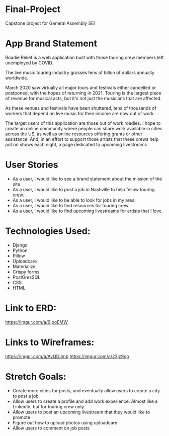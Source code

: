 # Final-Project

Capstone project for General Assembly SEI

# App Brand Statement

Roadie Relief is a web application built with those touring crew members left unemployed by COVID.

The live music touring industry grosses tens of billon of dollars annually worldwide.

March 2020 saw virtually all major tours and festivals either cancelled or postponed, with the hopes of returning in 2021. Touring is the largest piece of revenue for musical acts, but it's not just the musicians that are affected.

As these venues and festivals have been shuttered, tens of thousands of workers that depend on live music for their income are now out of work.

The target users of this application are those out of work roadies. I hope to create an online community where people can share work available in cities across the US, as well as online resources offering grants or other assistance. And, in an effort to support those artists that these crews help put on shows each night, a page dedicated to upcoming livestreams

# User Stories

- As a user, I would like to see a brand statement about the mission of the site
- As a user, I would like to post a job in Nashville to help fellow touring crew.
- As a user, I would like to be able to look for jobs in my area.
- As a user, I would like to find resources for touring crew.
- As a user, I would like to find upcoming livestreams for artists that I love.

# Technologies Used:

- Django
- Python
- Pillow
- Uploadcare
- Materialize
- Crispy forms
- PostGresSQL
- CSS
- HTML

# Link to ERD:

https://imgur.com/a/9lpoEMW

# Links to Wireframes:

https://imgur.com/a/AyQDJmb
https://imgur.com/a/23jz9go

# Stretch Goals:

- Create more cities for posts, and eventually allow users to create a city to post a job.
- Allow users to create a profile and add work experience. Almost like a LinkedIn, but for touring crew only.
- Allow users to post an upcoming livestream that they would like to promote
- Figure out how to upload photos using uploadcare
- Allow users to comment on job posts
